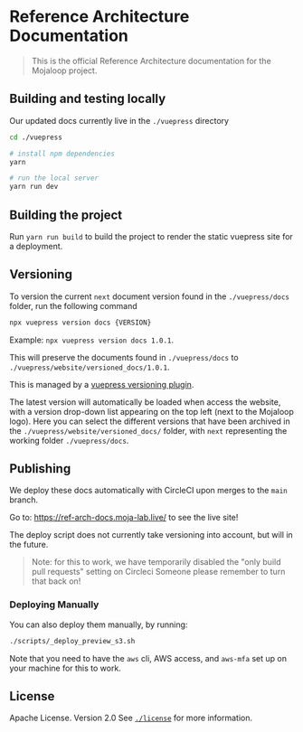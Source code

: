 # Reference Architecture Documentation

> This is the official Reference Architecture documentation for the Mojaloop project.

## Building and testing locally

Our updated docs currently live in the `./vuepress` directory

```bash
cd ./vuepress

# install npm dependencies
yarn 

# run the local server
yarn run dev
```

## Building the project

Run `yarn run build` to build the project to render the static vuepress site for a deployment.

## Versioning

To version the current `next` document version found in the `./vuepress/docs` folder, run the following command

```bash
npx vuepress version docs {VERSION}
```

Example: `npx vuepress version docs 1.0.1`.

This will preserve the documents found in `./vuepress/docs` to `./vuepress/website/versioned_docs/1.0.1`.

This is managed by a [vuepress versioning plugin](https://titanium-docs-devkit.netlify.app/guide/versioning.html).

The latest version will automatically be loaded when access the website, with a version drop-down list appearing on the top left (next to the Mojaloop logo). Here you can select the different versions that have been archived in the `./vuepress/website/versioned_docs/` folder, with `next` representing the working folder `./vuepress/docs`.

## Publishing

We deploy these docs automatically with CircleCI upon merges to the `main` branch.

Go to: https://ref-arch-docs.moja-lab.live/ to see the live site!

The deploy script does not currently take versioning into account, but will in the future.

> Note: for this to work, we have temporarily disabled the "only build pull requests" setting on Circleci
> Someone please remember to turn that back on!

### Deploying Manually

You can also deploy them manually, by running:

```bash
./scripts/_deploy_preview_s3.sh
```

Note that you need to have the `aws` cli, AWS access, and `aws-mfa` set up on your machine for this to work.

## License

Apache License. Version 2.0
See [`./license`](./LICENSE.md) for more information.
